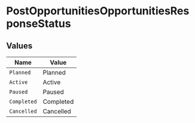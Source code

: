 # PostOpportunitiesOpportunitiesResponseStatus


## Values

| Name        | Value       |
| ----------- | ----------- |
| `Planned`   | Planned     |
| `Active`    | Active      |
| `Paused`    | Paused      |
| `Completed` | Completed   |
| `Cancelled` | Cancelled   |